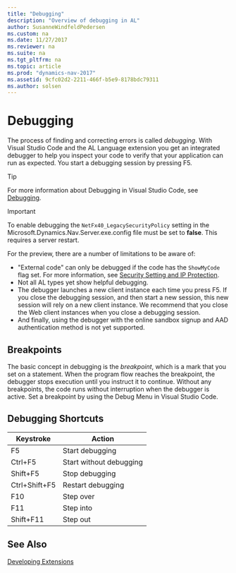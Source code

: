 ```yaml
---
title: "Debugging"
description: "Overview of debugging in AL"
author: SusanneWindfeldPedersen
ms.custom: na
ms.date: 11/27/2017
ms.reviewer: na
ms.suite: na
ms.tgt_pltfrm: na
ms.topic: article
ms.prod: "dynamics-nav-2017"
ms.assetid: 9cfc02d2-2211-466f-b5e9-8178bdc79311
ms.author: solsen
---
```


# Debugging
The process of finding and correcting errors is called *debugging*. With Visual Studio Code and the AL Language extension you get an integrated debugger to help you inspect your code to verify that your application can run as expected. You start a debugging session by pressing F5.  

> [!TIP]  
> For more information about Debugging in Visual Studio Code, see [Debugging](https://code.visualstudio.com/docs/editor/debugging).

> [!IMPORTANT]  
> To enable debugging the `NetFx40_LegacySecurityPolicy` setting in the Microsoft.Dynamics.Nav.Server.exe.config file must be set to **false**.
This requires a server restart.

For the preview, there are a number of limitations to be aware of:

- "External code" can only be debugged if the code has the `ShowMyCode` flag set. For more information, see [Security Setting and IP Protection](devenv-security-settings-and-ip-protection.md). 
- Not all AL types yet show helpful debugging.
- The debugger launches a new client instance each time you press F5. If you close the debugging session, and then start a new session, this new session will rely on a new client instance. We recommend that you close the Web client instances when you close a debugging session.  
- And finally, using the debugger with the online sandbox signup and AAD authentication method is not yet supported.


## Breakpoints  
The basic concept in debugging is the *breakpoint*, which is a mark that you set on a statement. When the program flow reaches the breakpoint, the debugger stops execution until you instruct it to continue. Without any breakpoints, the code runs without interruption when the debugger is active. Set a breakpoint by using the Debug Menu in Visual Studio Code. 

## Debugging Shortcuts

|Keystroke    |Action         |
|-------------|---------------|
|F5           |Start debugging|
|Ctrl+F5      |Start without debugging|
|Shift+F5     |Stop debugging|
|Ctrl+Shift+F5|Restart debugging|
|F10          |Step over|
|F11          |Step into|
|Shift+F11    |Step out|

## See Also  
[Developing Extensions](devenv-dev-overview.md)  

